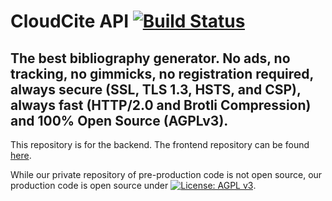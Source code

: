 # CloudCite API [![Build Status](https://travis-ci.com/as0218PUSD/cloudcite-api.svg?token=PGuisJQYAXFAqhqdPqPm&branch=master)](https://travis-ci.com/as0218PUSD/cloudcite-api)
## The best bibliography generator. No ads, no tracking, no gimmicks, no registration required, always secure (SSL, TLS 1.3, HSTS, and CSP), always fast (HTTP/2.0 and Brotli Compression) and 100% Open Source (AGPLv3).

This repository is for the backend. The frontend repository can be found [here](https://github.com/navalpatel384/cloudcite).

While our private repository of pre-production code is not open source, our production code is open source under [![License: AGPL v3](https://img.shields.io/badge/License-AGPL%20v3-blue.svg)](https://github.com/as0218PUSD/cloudcite/blob/master/LICENSE).

